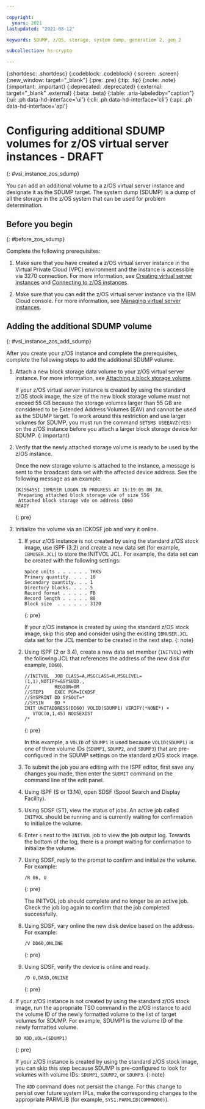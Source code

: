 ```yaml
---

copyright:
  years: 2021
lastupdated: "2021-08-12"

keywords: SDUMP, z/OS, storage, system dump, generation 2, gen 2

subcollection: hs-crypto

---
```


{:shortdesc: .shortdesc}
{:codeblock: .codeblock}
{:screen: .screen}
{:new_window: target="_blank"}
{:pre: .pre}
{:tip: .tip}
{:note: .note}
{:important: .important}
{:deprecated: .deprecated}
{:external: target="_blank" .external}
{:beta: .beta}
{:table: .aria-labeledby="caption"}
{:ui: .ph data-hd-interface='ui'}
{:cli: .ph data-hd-interface='cli'}
{:api: .ph data-hd-interface='api'}

# Configuring additional SDUMP volumes for z/OS virtual server instances - DRAFT
{: #vsi_instance_zos_sdump}

You can add an additional volume to a z/OS virtual server instance and designate it as the SDUMP target. The system dump (SDUMP) is a dump of all the storage in the z/OS system that can be used for problem determination.

## Before you begin
{: #before_zos_sdump}

Complete the following prerequisites:

1. Make sure that you have created a z/OS virtual server instance in the Virtual Private Cloud (VPC) environment and the instance is accessible via 3270 connection. For more information, see [Creating virtual server instances](docs/vpc?topic=vpc-creating-virtual-servers) and [Connecting to z/OS instances](/docs/vpc?topic=vpc-vsi_is_connecting_zos).

2. Make sure that you can edit the z/OS virtual server instance via the IBM Cloud console. For more information, see [Managing virtual server instances](docs/vpc?topic=vpc-managing-virtual-server-instances&interface=ui).


## Adding the additional SDUMP volume
{: #vsi_instance_zos_add_sdump}

After you create your z/OS instance and complete the prerequisites, complete the following steps to add the additional SDUMP volume.

1. Attach a new block storage data volume to your z/OS virtual server instance. For more information, see [Attaching a block storage volume](/docs/vpc?topic=vpc-attaching-block-storage&interface=ui).

    If your z/OS virtual server instance is created by using the standard z/OS stock image, the size of the new block storage volume must not exceed 55 GB because the storage volumes larger than 55 GB are considered to be Extended Address Volumes (EAV) and cannot be used as the SDUMP target.  To work around this restriction and use larger volumes for SDUMP, you must run the command `SETSMS USEEAVZ(YES)` on the z/OS instance before you attach a larger block storage device for SDUMP.
    {: important}

2. Verify that the newly attached storage volume is ready to be used by the z/OS instance.

   Once the new storage volume is attached to the instance, a message is sent to the broadcast data set with the affected device address. See the following message as an example.

   ```
   IKJ56455I IBMUSER LOGON IN PROGRESS AT 15:19:05 ON JUL
    Preparing attached block storage vde of size 55G    
    Attached block storage vde on address DD60           
   READY
   ```
   {: pre}

3. Initialize the volume via an ICKDSF job and vary it online.

   1. If your z/OS instance is not created by using the standard z/OS stock image, use ISPF (3.2) and create a new data set (for example, `IBMUSER.JCL`) to store the INITVOL JCL. For example, the data set can be created with the following settings:

       ```
       Space units . . . . . . TRKS
       Primary quantity. . . . 10
       Secondary quantity. . . 1
       Directory blocks. . . . 5
       Record format . . . . . FB
       Record length . . . . . 80
       Block size  . . . . . . 3120
       ```
       {: pre}

       If your z/OS instance is created by using the standard z/OS stock image, skip this step and consider using the existing `IBMUSER.JCL` data set for the JCL member to be created in the next step.
       {: note}

   2. Using ISPF (2 or 3.4), create a new data set member (`INITVOL`) with the following JCL that references the address of the new disk (for example, `DD60`).

       ```
       //INITVOL  JOB CLASS=A,MSGCLASS=H,MSGLEVEL=(1,1),NOTIFY=&SYSUID.,
       //         REGION=0M                                                  
       //STEP1    EXEC PGM=ICKDSF                         
       //SYSPRINT DD SYSOUT=*                                      
       //SYSIN    DD *                                             
       INIT UNITADDRESS(DD60) VOLID(SDUMP1) VERIFY(*NONE*) +
          VTOC(0,1,45) NODSEXIST
       /*
       ```
       {: pre}

       In this example, a `VOLID` of `SDUMP1` is used because `VOLID(SDUMP1)` is one of three volume IDs (`SDUMP1`, `SDUMP2`, and `SDUMP3`) that are pre-configured in the SDUMP settings on the standard z/OS stock image.

    3. To submit the job you are editing with the ISPF editor, first save any changes you made, then enter the `SUBMIT` command on the command line of the edit panel.

    4. Using ISPF (S or 13.14), open SDSF (Spool Search and Display Facility).

    5. Using SDSF (ST), view the status of jobs. An active job called `INITVOL` should be running and is currently waiting for confirmation to initialize the volume.

    6. Enter `s` next to the `INITVOL` job to view the job output log. Towards the bottom of the log, there is a prompt waiting for confirmation to initialize the volume.

    7. Using SDSF, reply to the prompt to confirm and initialize the volume. For example:

       ```
       /R 06, U
       ```
       {: pre}

       The INITVOL job should complete and no longer be an active job. Check the job log again to confirm that the job completed successfully.

    8. Using SDSF, vary online the new disk device based on the address. For example:

       ```
       /V DD60,ONLINE
       ```
       {: pre}

    9. Using SDSF, verify the device is online and ready.

       ```
       /D U,DASD,ONLINE
       ```
       {: pre}

4. If your z/OS instance is not created by using the standard z/OS stock image, run the appropriate TSO command in the z/OS instance to add the volume ID of the newly formatted volume to the list of target volumes for SDUMP. For example, SDUMP1 is the volume ID of the newly formatted volume.

   ```
   DD ADD,VOL=(SDUMP1)
   ```
   {: pre}

   If your z/OS instance is created by using the standard z/OS stock image, you can skip this step because SDUMP is pre-configured to look for volumes with volume IDs: `SDUMP1`, `SDUMP2`, or `SDUMP3`.
   {: note}

   The `ADD` command does not persist the change. For this change to persist over future system IPLs, make the corresponding changes to the appropriate PARMLIB (for example, `SYS1.PARMLIB(COMMND00)`).
